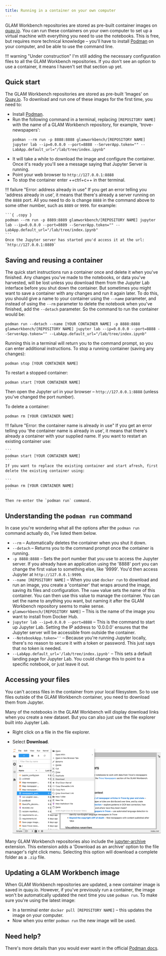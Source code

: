 ```yaml
---
title: Running in a container on your own computer
---
```


GLAM Workbench repositories are stored as pre-built container images on [quay.io](https://quay.io/organization/glamworkbench). You can run these containers on your own computer to set up a virtual machine with everything you need to use the notebooks. This is free, but requires more technical knowledge – you'll have to install [Podman](https://podman.io/) on your computer, and be able to use the command line.

!!! warning "Under construction"
    I'm still adding the necessary configuration files to all the GLAM Workbench repositories. If you don't see an option to use a container, it means I haven't set that section up yet.

## Quick start

The GLAM Workbench repositories are stored as pre-built 'Images' on [Quay.io](https://quay.io/organization/glamworkbench). To download and run one of these images for the first time, you need to:

* Install [Podman](https://podman.io/docs/installation).
* Run the following command in a terminal, replacing `[REPOSITORY NAME]` with the name of a GLAM Workbench repository, for example, 'trove-newspapers':  
  ```
  podman --rm run -p 8888:8888 glamworkbench/[REPOSITORY NAME] jupyter lab --ip=0.0.0.0 --port=8888 --ServerApp.token="" --LabApp.default_url="/lab/tree/index.ipynb"
  ```
* It will take a while to download the image and configure the container. Once it's ready you'll see a message saying that Jupyter Server is running.
* Point your web browser to `http://127.0.0.1:8888`
* To stop the container enter ++ctrl+c++ in ther terminal.

!!! failure "Error: address already in use"
    If you get an error telling you 'address already in use', it means that there's already a server running on the `8888` port. All you need to do is change `8888` in the command above to some other number, such as `8889` or `9999`. for example:

    ```{ .copy }
    podman --rm run -p 8889:8889 glamworkbench/[REPOSITORY NAME] jupyter lab --ip=0.0.0.0 --port=8889 --ServerApp.token="" --LabApp.default_url="/lab/tree/index.ipynb"
    ```
    Once the Jupyter server has started you'd access it at the url: `http://127.0.0.1:8889`

## Saving and reusing a container

The quick start instructions run a container once and delete it when you've finished. Any changes you've made to the notebooks, or data you've harvested, will be lost unless you download them from the Jupyter Lab interface before you shut down the container. But sometimes you might want to save a container with any changes and run it again later. To do this, you should give a name to your container using the `--name` parameter, and instead of using the `--rm` parameter to delete the notebook when you've finished, add the `--detach` parameter. So the command to run the container would be:

  ```
  podman run --detach --name [YOUR CONTAINER NAME] -p 8888:8888 glamworkbench/[REPOSITORY NAME] jupyter lab --ip=0.0.0.0 --port=8888 --ServerApp.token="" --LabApp.default_url="/lab/tree/index.ipynb"
  ```

Running this in a terminal will return you to the command prompt, so you can enter additional instructions. To stop a running container (saving any changes):

```
podman stop [YOUR CONTAINER NAME]
```

To restart a stopped container:

```
podman start [YOUR CONTAINER NAME]
```

Then open the Jupyter url in your browser – `http://127.0.0.1:8888` (unless you've changed the port number).

To delete a container:

```
podman rm [YOUR CONTAINER NAME]
```

!!! failure "Error: the container name is already in use"
    If you get an error telling you 'the container name is already in use', it means that there's already a container with your supplied name. If you want to restart an existing container use:

    ```
    podman start [YOUR CONTAINER NAME]
    ```
    If you want to replace the existing container and start afresh, first delete the existing container using:

    ```
    podman rm [YOUR CONTAINER NAME]
    ```

    Then re-enter the `podman run` command.


## Understanding the `podman run` command

In case you're wondering what all the options after the `podman run` command actually do, I've listed them below.

* `--rm` – Automatically deletes the container when you shut it down.
* `--detach` – Returns you to the command prompt once the container is running.
* `-p 8888:8888` – Sets the port number that you use to access the Jupyter server. If you already have an application using the '8888' port you can change the first value to something else, like '9999'. You'd then access Jupyter at `http://127.0.0.1:9999`.
* `--name [REPOSITORY NAME]` – When you use `docker run` to download and run an image, you create a 'container' that wraps around the image, saving its files and configuration. The `name` value sets the name of this container. You can then use this value to manage the container. You can set the name to anything you want, but naming it after the GLAM Workbench repository seems to make sense.
* `glamworkbench/[REPOSITORY NAME]` – This is the name of the image you want to install from Docker Hub.
* `jupyter lab --ip=0.0.0.0 --port=8888` – This is the command to start up Jupyter Lab. Setting the IP address to '0.0.0.0' ensures that the Jupyter server will be accessible from outside the container.
* `--NotebookApp.token=''` – Because you're running Jupyter locally, there's no reason to secure it with a token or password. This just says that no token is needed.
* `--LabApp.default_url='/lab/tree/index.ipynb'` – This sets a default landing page for Jupyter Lab. You could change this to point to a specific notebook, or just leave it out.

## Accessing your files

You can't access files in the container from your local filesystem. So to use files outside of the GLAM Workbench container, you need to download them from Jupyter.

Many of the notebooks in the GLAM Workbench will display download links when you create a new dataset. But you can also just use the file explorer built into Jupyter Lab.

* Right click on a file in the file explorer.
* Select **Download**.

  ![Screencap of downloading a file from Jupyter](images/jupyter_download.png)

Many GLAM Workbench repositories also include the [jupyter-archive](https://github.com/jupyterlab-contrib/jupyter-archive) extension. This extension adds a 'Download as an archive' option to the file manager's right click menu. Selecting this option will download a complete folder as a `.zip` file.

## Updating a GLAM Workbench image

When GLAM Workbench repositories are updated, a new container image is saved in quay.io. However, if you've previously run a container, the image won't be automatically updated the next time you use `podman run`. To make sure you're using the latest image:

* In a terminal enter `docker pull [REPOSITORY NAME]` – this updates the image on your computer.
* Now when you enter `podman run` the new image will be used.

## Need help?

There's more details than you would ever want in the official [Podman docs](https://docs.docker.com/).
